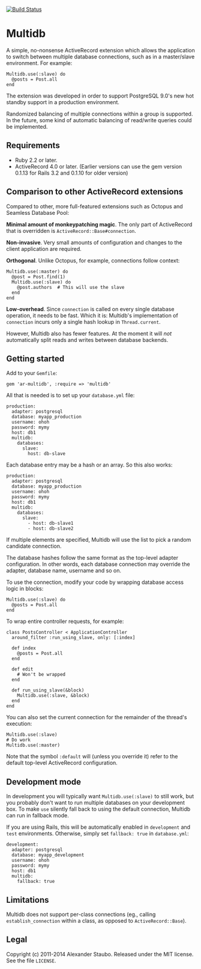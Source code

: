 [![Build Status](https://travis-ci.org/atombender/multidb.png?branch=master)](https://travis-ci.org/atombender/multidb)

# Multidb

A simple, no-nonsense ActiveRecord extension which allows the application to switch between multiple database connections, such as in a master/slave environment. For example:

    Multidb.use(:slave) do
      @posts = Post.all
    end

The extension was developed in order to support PostgreSQL 9.0's new hot standby support in a production environment.

Randomized balancing of multiple connections within a group is supported. In the future, some kind of automatic balancing of read/write queries could be implemented.

## Requirements

* Ruby 2.2 or later.
* ActiveRecord 4.0 or later. (Earlier versions can use the gem version 0.1.13 for Rails 3.2 and 0.1.10 for older version)

## Comparison to other ActiveRecord extensions

Compared to other, more full-featured extensions such as Octopus and Seamless Database Pool:

**Minimal amount of monkeypatching magic**. The only part of ActiveRecord that is overridden is `ActiveRecord::Base#connection`.

**Non-invasive**. Very small amounts of configuration and changes to the client application are required.

**Orthogonal**. Unlike Octopus, for example, connections follow context:

    Multidb.use(:master) do
      @post = Post.find(1)
      Multidb.use(:slave) do
        @post.authors  # This will use the slave
      end
    end

**Low-overhead**. Since `connection` is called on every single database operation, it needs to be fast. Which it is: Multidb's implementation of
`connection` incurs only a single hash lookup in `Thread.current`.

However, Multidb also has fewer features. At the moment it will _not_ automatically split reads and writes between database backends.

## Getting started

Add to your `Gemfile`:

    gem 'ar-multidb', :require => 'multidb'

All that is needed is to set up your `database.yml` file:

    production:
      adapter: postgresql
      database: myapp_production
      username: ohoh
      password: mymy
      host: db1
      multidb:
        databases:
          slave:
            host: db-slave

Each database entry may be a hash or an array. So this also works:

    production:
      adapter: postgresql
      database: myapp_production
      username: ohoh
      password: mymy
      host: db1
      multidb:
        databases:
          slave:
            - host: db-slave1
            - host: db-slave2

If multiple elements are specified, Multidb will use the list to pick a random candidate connection.

The database hashes follow the same format as the top-level adapter configuration. In other words, each database connection may override the adapter, database name, username and so on.

To use the connection, modify your code by wrapping database access logic in blocks:

    Multidb.use(:slave) do
      @posts = Post.all
    end

To wrap entire controller requests, for example:

    class PostsController < ApplicationController
      around_filter :run_using_slave, only: [:index]

      def index
        @posts = Post.all
      end

      def edit
        # Won't be wrapped
      end

      def run_using_slave(&block)
        Multidb.use(:slave, &block)
      end
    end

You can also set the current connection for the remainder of the thread's execution:

    Multidb.use(:slave)
    # Do work
    Multidb.use(:master)

Note that the symbol `:default` will (unless you override it) refer to the default top-level ActiveRecord configuration.

## Development mode

In development you will typically want `Multidb.use(:slave)` to still work, but you probably don't want to run multiple databases on your development box. To make `use` silently fall back to using the default connection, Multidb can run in fallback mode.

If you are using Rails, this will be automatically enabled in `development` and `test` environments. Otherwise, simply set `fallback: true` in `database.yml`:

    development:
      adapter: postgresql
      database: myapp_development
      username: ohoh
      password: mymy
      host: db1
      multidb:
        fallback: true

## Limitations

Multidb does not support per-class connections (eg., calling `establish_connection` within a class, as opposed to `ActiveRecord::Base`).

## Legal

Copyright (c) 2011-2014 Alexander Staubo. Released under the MIT license. See the file `LICENSE`.
